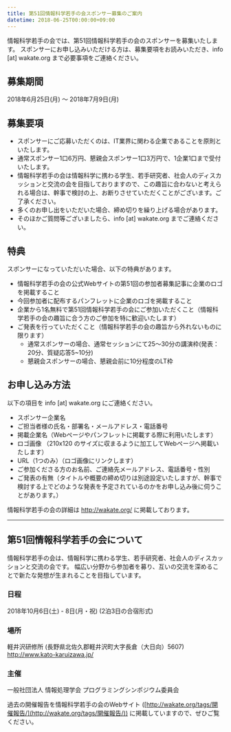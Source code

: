 ```yaml
---
title: 第51回情報科学若手の会スポンサー募集のご案内
datetime: 2018-06-25T00:00:00+09:00
---
```


情報科学若手の会では、第51回情報科学若手の会のスポンサーを募集いたします。
スポンサーにお申し込みいただける方は、募集要項をお読みいただき、info [at] wakate.org まで必要事項をご連絡ください。

## 募集期間
2018年6月25日(月) 〜 2018年7月9日(月)

## 募集要項
- スポンサーにご応募いただくのは、IT業界に関わる企業であることを原則といたします。
- 通常スポンサー1口6万円、懇親会スポンサー1口3万円で、1企業1口まで受付いたします。
- 情報科学若手の会は情報科学に携わる学生、若手研究者、社会人のディスカッションと交流の会を目指しておりますので、この趣旨に合わないと考えられる場合は、幹事で検討の上、お断りさせていただくことがございます。ご了承ください。
- 多くのお申し出をいただいた場合、締め切りを繰り上げる場合があります。
- そのほかご質問等ございましたら、info [at] wakate.org までご連絡ください。

## 特典
スポンサーになっていただいた場合、以下の特典があります。

- 情報科学若手の会の公式Webサイトの第51回の参加者募集記事に企業のロゴを掲載すること
- 今回参加者に配布するパンフレットに企業のロゴを掲載すること
- 企業から1名無料で第51回情報科学若手の会にご参加いただくこと（情報科学若手の会の趣旨に合う方のご参加を特に歓迎いたします）
- ご発表を行っていただくこと（情報科学若手の会の趣旨から外れないものに限ります）
  - 通常スポンサーの場合、通常セッションにて25〜30分の講演枠(発表：20分、質疑応答5~10分)
  - 懇親会スポンサーの場合、懇親会前に10分程度のLT枠

## お申し込み方法
以下の項目を info [at] wakate.org にご連絡ください。

- スポンサー企業名
- ご担当者様の氏名・部署名・メールアドレス・電話番号
- 掲載企業名（Webページやパンフレットに掲載する際に利用いたします）
- ロゴ画像 （210x120 のサイズに収まるように加工してWebページへ掲載いたします）
- URL（1つのみ）（ロゴ画像にリンクします）
- ご参加くださる方のお名前、ご連絡先メールアドレス、電話番号・性別
- ご発表の有無（タイトルや概要の締め切りは別途設定いたしますが、幹事で検討する上でどのような発表を予定されているのかをお申し込み後に伺うことがあります。）


情報科学若手の会の詳細は http://wakate.org/ に掲載しております。

---

## 第51回情報科学若手の会について
情報科学若手の会は、情報科学に携わる学生、若手研究者、社会人のディスカッションと交流の会です。
幅広い分野から参加者を募り、互いの交流を深めることで新たな発想が生まれることを目指しています。

### 日程
2018年10月6日(土) - 8日(月・祝) (2泊3日の合宿形式)

### 場所
軽井沢研修所 (長野県北佐久郡軽井沢町大字長倉（大日向）5607)
http://www.kato-karuizawa.jp/

### 主催
一般社団法人 情報処理学会 プログラミングシンポジウム委員会

過去の開催報告を情報科学若手の会のWebサイト ([http://wakate.org/tags/開催報告/](http://wakate.org/tags/開催報告/)) に掲載していますので、ぜひご覧ください。

